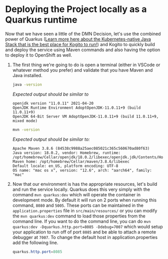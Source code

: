 # Deploying the Project locally as a Quarkus runtime

Now that we have seen a little of the DMN Decision, let's use the combined power of Quarkus ([Learn more here about the Kubernetes-native Java Stack that is the best place for Kogito to run!](https://developers.redhat.com/learn/quarkus)) and Kogito to quickly build and deploy the service using Maven commands and also having the option to deploy it to OpenShift as well.

1. The first thing we're going to do is open a terminal (either in VSCode or whatever method you prefer) and validate that you have Maven and Java installed.

    ~~~bash
    java -version
    ~~~

    *Expected output should be similar to*

    ~~~console
    openjdk version "11.0.11" 2021-04-20
    OpenJDK Runtime Environment AdoptOpenJDK-11.0.11+9 (build 11.0.11+9)
    OpenJDK 64-Bit Server VM AdoptOpenJDK-11.0.11+9 (build 11.0.11+9, mixed mode)
    ~~~

    ~~~bash
    mvn -version
    ~~~

    *Expected output should be similar to:*

    ~~~console
    Apache Maven 3.8.6 (84538c9988a25aec085021c365c560670ad80f63)
    Java version: 18.0.2, vendor: Homebrew, runtime: /opt/homebrew/Cellar/openjdk/18.0.2/libexec/openjdk.jdk/Contents/Home
    Maven home: /opt/homebrew/Cellar/maven/3.8.6/libexec
    Default locale: en_US, platform encoding: UTF-8
    OS name: "mac os x", version: "12.6", arch: "aarch64", family: "mac"
    ~~~

2. Now that our environment is has the appropriate resources, let's build and run the service locally. Quarkus does this very simply with the command `mvn quarkus:dev` which will operate the container in development mode. By default it will run on 2 ports when running this command, `8080` and `5005`. These ports can be maintained in the `application.properties` file in `src/main/resources/` or you can modify the `mvn quarkus:dev` command to load those properties from the command line. If you want to do the command line, you can do `mvn quarkus:dev -Dquarkus.http.port=8085 -Ddebug=7007` which would setup your application to run off of port `8085` and be able to attach a remote debugger at `7007`. To change the default host in application.properties add the following line.

    ~~~java
    quarkus.http.port=8085
    ~~~
